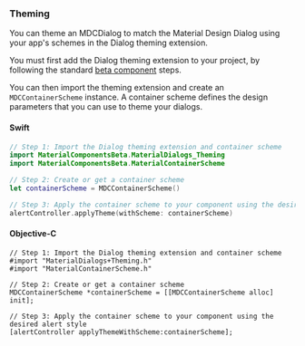 ### Theming

You can theme an MDCDialog to match the Material Design Dialog using your app's schemes in the Dialog theming
extension.

You must first add the Dialog theming extension to your project, by following the standard 
[beta component](../../../contributing/beta_components.md) steps.

You can then import the theming extension and create an `MDCContainerScheme` instance. A container scheme 
defines the design parameters that you can use to theme your dialogs.

<!--<div class="material-code-render" markdown="1">-->
#### Swift
```swift
// Step 1: Import the Dialog theming extension and container scheme
import MaterialComponentsBeta.MaterialDialogs_Theming
import MaterialComponentsBeta.MaterialContainerScheme

// Step 2: Create or get a container scheme
let containerScheme = MDCContainerScheme()

// Step 3: Apply the container scheme to your component using the desired alert style
alertController.applyTheme(withScheme: containerScheme)
```

#### Objective-C

```objc
// Step 1: Import the Dialog theming extension and container scheme
#import "MaterialDialogs+Theming.h"
#import "MaterialContainerScheme.h"

// Step 2: Create or get a container scheme
MDCContainerScheme *containerScheme = [[MDCContainerScheme alloc] init];

// Step 3: Apply the container scheme to your component using the desired alert style
[alertController applyThemeWithScheme:containerScheme];
```
<!--</div>-->
